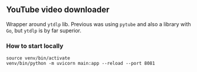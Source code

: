 ## YouTube video downloader
Wrapper around `ytdlp` lib. Previous was using `pytube` and also a library with `Go`, but `ytdlp` is by far superior.

### How to start locally
`source venv/bin/activate`   
`venv/bin/python -m uvicorn main:app --reload --port 8081`


